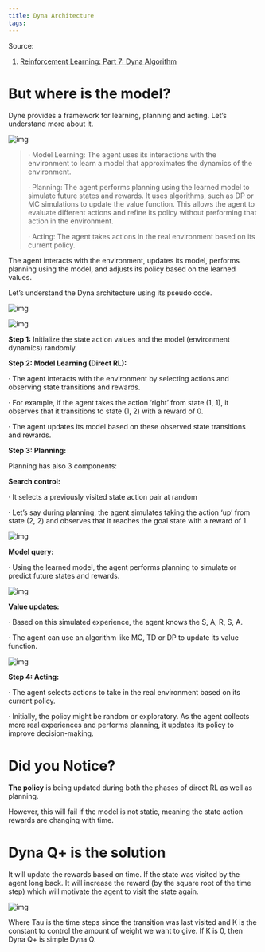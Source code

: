 ```yaml
---
title: Dyna Architecture
tags:
---
```


Source:

1. [Reinforcement Learning: Part 7: Dyna Algorithm](https://medium.com/@j13mehul/reinforcement-learning-part-7-dyna-algorithm-d2bb7173f865)

# **But where is the model?**

Dyne provides a framework for learning, planning and acting. Let’s understand more about it.

![img](https://miro.medium.com/v2/resize:fit:914/1*8B2Yhz7Z4WMdNcKj9F2WXw.png)

> · Model Learning: The agent uses its interactions with the environment to learn a model that approximates the dynamics of the environment.
>
> · Planning: The agent performs planning using the learned model to  simulate future states and rewards. It uses algorithms, such as DP or MC simulations to update the value function. This allows the agent to  evaluate different actions and refine its policy without preforming that action in the environment.
>
> · Acting: The agent takes actions in the real environment based on its current policy.

The agent interacts with the environment, updates its model, performs  planning using the model, and adjusts its policy based on the learned  values.

Let’s understand the Dyna architecture using its pseudo code.

![img](https://miro.medium.com/v2/resize:fit:664/1*a1ReZc7DyscMyo8nQpWuwg.png)

![img](https://miro.medium.com/v2/resize:fit:1248/1*IjVjJZRr-EX1By57ODmHUQ.png)



**Step 1:** Initialize the state action values and the model (environment dynamics) randomly.

**Step 2: Model Learning (Direct RL):**

· The agent interacts with the environment by selecting actions and observing state transitions and rewards.

· For example, if the agent takes the action ‘right’ from state (1, 1),  it observes that it transitions to state (1, 2) with a reward of 0.

· The agent updates its model based on these observed state transitions and rewards.

**Step 3: Planning:**

Planning has also 3 components:



**Search control:**

· It selects a previously visited state action pair at random

· Let’s say during planning, the agent simulates taking the action ‘up’  from state (2, 2) and observes that it reaches the goal state with a  reward of 1.

![img](https://miro.medium.com/v2/resize:fit:624/1*BJCTB2_838WZnuzTUT9sKg.png)

**Model query:**

· Using the learned model, the agent performs planning to simulate or predict future states and rewards.

![img](https://miro.medium.com/v2/resize:fit:356/1*kyVIkNkL46ogn2ktUnuDQg.png)

**Value updates:**

· Based on this simulated experience, the agent knows the S, A, R, S, A.

· The agent can use an algorithm like MC, TD or DP to update its value function.

![img](https://miro.medium.com/v2/resize:fit:816/1*wmqvD0MDb_CXo7vAAHyjMQ.png)

**Step 4: Acting:**

· The agent selects actions to take in the real environment based on its current policy.

· Initially, the policy might be random or exploratory. As the agent  collects more real experiences and performs planning, it updates its  policy to improve decision-making.

# **Did you Notice?**

**The policy** is being updated during both the phases of direct RL as well as planning.

However, this will fail if the model is not static, meaning the state action rewards are changing with time.

# **Dyna Q+ is the solution**

It will update the rewards based on time. If the state was visited by the  agent long back. It will increase the reward (by the square root of the  time step) which will motivate the agent to visit the state again.

![img](https://miro.medium.com/v2/resize:fit:474/1*hUI6GUcIyF-jDts3xyZcIA.png)

Where Tau is the time steps since the transition was last visited and K is  the constant to control the amount of weight we want to give. If K is 0, then Dyna Q+ is simple Dyna Q.
